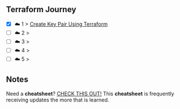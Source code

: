 ## Terraform Journey

- [x] ☁️ 1 > [Create Key Pair Using Terraform](001/README.md)
- [ ] ☁️ 2 > [](002/README.md)
- [ ] ☁️ 3 > [](003/README.md)
- [ ] ☁️ 4 > [](004/README.md)
- [ ] ☁️ 5 > [](005/README.md)

## Notes
Need a **cheatsheet**? [CHECK THIS OUT!](NOTES.md) This **cheatsheet** is frequently receiving updates the more that is learned.  

